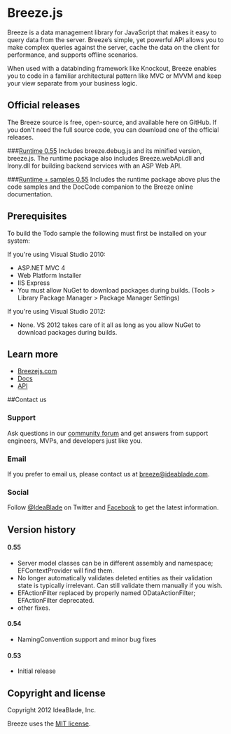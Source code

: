# Breeze.js

Breeze is a data management library for JavaScript that makes it easy to query data from the server. Breeze’s simple, yet powerful API allows you to make complex queries against the server, cache the data on the client for performance, and supports offline scenarios.

When used with a databinding framework like Knockout, Breeze enables you to code in a familiar architectural pattern like MVC or MVVM and keep your view separate from your business logic.

## Official releases

The Breeze source is free, open-source, and available here on GitHub. If you don't need the full source code, you can download one of the official releases.

###[Runtime 0.55](http://www.breezejs.com/sites/all/packages/breeze-runtime-0.55.zip)
Includes breeze.debug.js and its minified version, breeze.js. The runtime package also includes Breeze.webApi.dll and Irony.dll for building backend services with an ASP Web API.

###[Runtime + samples 0.55](http://www.breezejs.com/sites/all/packages/breeze-runtime-plus-0.55.zip)
Includes the runtime package above plus the code samples and the DocCode companion to the Breeze online documentation.

## Prerequisites
To build the Todo sample the following must first be installed on your system:

If you're using Visual Studio 2010:
- ASP.NET MVC 4 
- Web Platform Installer
- IIS Express
- You must allow NuGet to download packages during builds. (Tools > Library Package Manager > Package Manager Settings)

If you're using Visual Studio 2012:
- None. VS 2012 takes care of it all as long as you allow NuGet to download packages during builds.



## Learn more

   * [Breezejs.com](http://www.breezejs.com/)
   * [Docs](http://www.breezejs.com/documentation/introduction)
   * [API](http://www.breezejs.com/sites/all/apidocs/index.html)

##Contact us

### Support

Ask questions in our [community forum](http://www.ideablade.com/forum/default.asp?C=9&title=breeze) and get answers from support engineers, MVPs, and developers just like you.

### Email

If you prefer to email us, please contact us at [breeze@ideablade.com](mailto:breeze@ideablade.com).

### Social

Follow [@IdeaBlade](http://twitter.com/#!/ideablade) on Twitter and [Facebook](https://www.facebook.com/IdeaBlade) to get the latest information.

## Version history

#### 0.55
- Server model classes can be in different assembly and namespace; EFContextProvider will find them.
- No longer automatically validates deleted entities as their validation state is typically irrelevant. Can still validate them manually if you wish.
- EFActionFilter replaced by properly named ODataActionFilter; EFActionFilter deprecated.
- other fixes.

#### 0.54
- NamingConvention support and minor bug fixes

#### 0.53
- Initial release
 

## Copyright and license
Copyright 2012 IdeaBlade, Inc.

Breeze uses the [MIT license](http://opensource.org/licenses/mit-license.php).